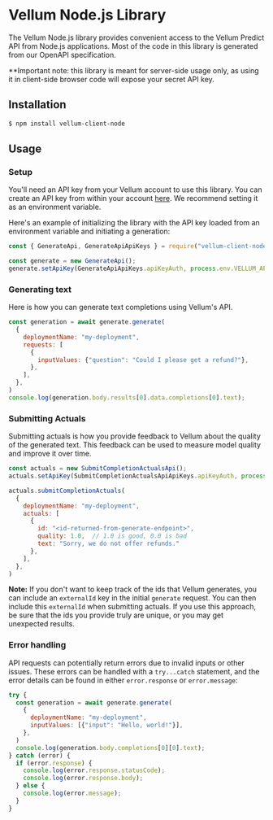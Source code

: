 # Vellum Node.js Library

The Vellum Node.js library provides convenient access to the Vellum Predict API from Node.js applications. Most of the code in this library is generated from our OpenAPI specification.

**Important note: this library is meant for server-side usage only, as using it in client-side browser code will expose your secret API key.

## Installation

```bash
$ npm install vellum-client-node
```

## Usage

### Setup
You'll need an API key from your Vellum account to use this library. You can create an API key from within your account [here](https://app.vellum.ai/api-keys). 
We recommend setting it as an environment variable.

Here's an example of initializing the library with the API key
loaded from an environment variable and initiating a generation:

```javascript
const { GenerateApi, GenerateApiApiKeys } = require("vellum-client-node");

const generate = new GenerateApi();
generate.setApiKey(GenerateApiApiKeys.apiKeyAuth, process.env.VELLUM_API_KEY)
```

### Generating text
Here is how you can generate text completions using Vellum's API.

```javascript
const generation = await generate.generate(
  {
    deploymentName: "my-deployment",
    requests: [
      {
        inputValues: {"question": "Could I please get a refund?"},
      },
    ],
  },
)
console.log(generation.body.results[0].data.completions[0].text);
```

### Submitting Actuals
Submitting actuals is how you provide feedback to Vellum about the quality of the
generated text. This feedback can be used to measure model quality and improve it over time.

```javascript
const actuals = new SubmitCompletionActualsApi();
actuals.setApiKey(SubmitCompletionActualsApiApiKeys.apiKeyAuth, process.env.VELLUM_API_KEY)

actuals.submitCompletionActuals(
  {
    deploymentName: "my-deployment",
    actuals: [
      {
        id: "<id-returned-from-generate-endpoint>",
        quality: 1.0,  // 1.0 is good, 0.0 is bad
        text: "Sorry, we do not offer refunds."
      },
    ],
  },
)
```
**Note:** If you don't want to keep track of the ids that Vellum generates, you can include an `externalId`
key in the initial `generate` request. You can then include this `externalId` when submitting actuals.
If you use this approach, be sure that the ids you provide truly are unique, or you may get unexpected
results.

### Error handling

API requests can potentially return errors due to invalid inputs or other issues. These errors can be handled with a `try...catch` statement, and the error details can be found in either `error.response` or `error.message`:

```javascript
try {
  const generation = await generate.generate(
    {
      deploymentName: "my-deployment",
      inputValues: [{"input": "Hello, world!"}],
    },
  )
  console.log(generation.body.completions[0][0].text);
} catch (error) {
  if (error.response) {
    console.log(error.response.statusCode);
    console.log(error.response.body);
  } else {
    console.log(error.message);
  }
}
```
